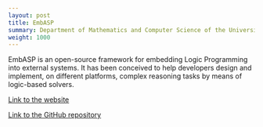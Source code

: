 ```yaml
---
layout: post
title: EmbASP
summary: Department of Mathematics and Computer Science of the University of Calabria, Italy
weight: 1000
---
```


EmbASP is an open-source framework for embedding Logic Programming into external systems.
It has been conceived to help developers design and implement, on different platforms, complex reasoning tasks by means of logic-based solvers.

[Link to the website](https://www.mat.unical.it/calimeri/projects/embasp)

[Link to the GitHub repository](https://github.com/DeMaCS-UNICAL/EmbASP)
